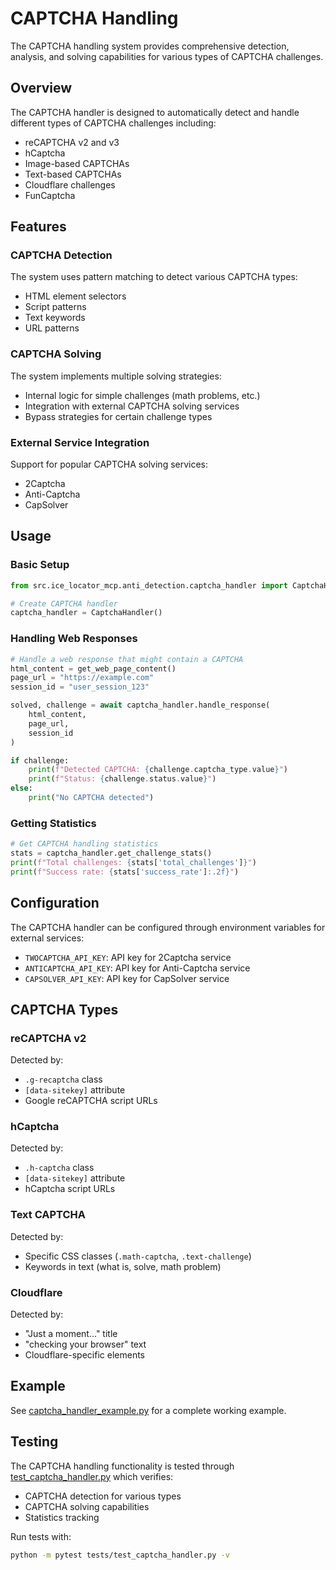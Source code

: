 # CAPTCHA Handling

The CAPTCHA handling system provides comprehensive detection, analysis, and solving capabilities for various types of CAPTCHA challenges.

## Overview

The CAPTCHA handler is designed to automatically detect and handle different types of CAPTCHA challenges including:
- reCAPTCHA v2 and v3
- hCaptcha
- Image-based CAPTCHAs
- Text-based CAPTCHAs
- Cloudflare challenges
- FunCaptcha

## Features

### CAPTCHA Detection
The system uses pattern matching to detect various CAPTCHA types:
- HTML element selectors
- Script patterns
- Text keywords
- URL patterns

### CAPTCHA Solving
The system implements multiple solving strategies:
- Internal logic for simple challenges (math problems, etc.)
- Integration with external CAPTCHA solving services
- Bypass strategies for certain challenge types

### External Service Integration
Support for popular CAPTCHA solving services:
- 2Captcha
- Anti-Captcha
- CapSolver

## Usage

### Basic Setup

```python
from src.ice_locator_mcp.anti_detection.captcha_handler import CaptchaHandler

# Create CAPTCHA handler
captcha_handler = CaptchaHandler()
```

### Handling Web Responses

```python
# Handle a web response that might contain a CAPTCHA
html_content = get_web_page_content()
page_url = "https://example.com"
session_id = "user_session_123"

solved, challenge = await captcha_handler.handle_response(
    html_content, 
    page_url, 
    session_id
)

if challenge:
    print(f"Detected CAPTCHA: {challenge.captcha_type.value}")
    print(f"Status: {challenge.status.value}")
else:
    print("No CAPTCHA detected")
```

### Getting Statistics

```python
# Get CAPTCHA handling statistics
stats = captcha_handler.get_challenge_stats()
print(f"Total challenges: {stats['total_challenges']}")
print(f"Success rate: {stats['success_rate']:.2f}")
```

## Configuration

The CAPTCHA handler can be configured through environment variables for external services:

- `TWOCAPTCHA_API_KEY`: API key for 2Captcha service
- `ANTICAPTCHA_API_KEY`: API key for Anti-Captcha service
- `CAPSOLVER_API_KEY`: API key for CapSolver service

## CAPTCHA Types

### reCAPTCHA v2
Detected by:
- `.g-recaptcha` class
- `[data-sitekey]` attribute
- Google reCAPTCHA script URLs

### hCaptcha
Detected by:
- `.h-captcha` class
- `[data-sitekey]` attribute
- hCaptcha script URLs

### Text CAPTCHA
Detected by:
- Specific CSS classes (`.math-captcha`, `.text-challenge`)
- Keywords in text (what is, solve, math problem)

### Cloudflare
Detected by:
- "Just a moment..." title
- "checking your browser" text
- Cloudflare-specific elements

## Example

See [captcha_handler_example.py](file:///Users/trose/src/locator-mcp/examples/captcha_handler_example.py) for a complete working example.

## Testing

The CAPTCHA handling functionality is tested through [test_captcha_handler.py](file:///Users/trose/src/locator-mcp/tests/test_captcha_handler.py) which verifies:
- CAPTCHA detection for various types
- CAPTCHA solving capabilities
- Statistics tracking

Run tests with:
```bash
python -m pytest tests/test_captcha_handler.py -v
```